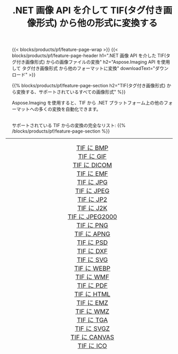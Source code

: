 ﻿---
title: .NET 画像 API を介して TIF(タグ付き画像形式) から他の形式に変換する 
weight: 3920
url: /ja/net/conversion/from/tif 
lang: ja
langdirlevel: 2
locales: zh-hans,ja,it,ru,de,es,fr,nl,id,lt,pl,pt,vi,tr,ko,zh-hant,ar,hi,th,sv,cs,uk,he
description: Aspose.Imaging を使用すると、TIF(タグ付き画像形式) から別のフォーマットに簡単に変換できます
---

{{< blocks/products/pf/feature-page-wrap >}}
{{< blocks/products/pf/feature-page-header h1=".NET 画像 API を介した TIF(タグ付き画像形式) からの画像ファイルの変換" h2="Aspose.Imaging API を使用して タグ付き画像形式 から他のフォーマットに変換" downloadText="ダウンロード" >}}


{{% blocks/products/pf/feature-page-section  h2="TIF(タグ付き画像形式) から変換する、サポートされているすべての画像形式" %}}
<p align=justify>Aspose.Imaging を使用すると、TIF から .NET プラットフォーム上の他のフォーマットへの多くの変換を自動化できます。 </p>
<br/>
サポートされている TIF からの変換の完全なリスト:
{{% /blocks/products/pf/feature-page-section %}}
<div class="container-fluid productfamilypage bg-gray">
    <div class="convertypes bg-gray agp-content section">
        <div class="container">
		<hr style="margin-left:-20px;"/>
		<div class="row other-converters" style="gap: 10px;font-size: 19px;text-align:center;">
		    <div class='col-md-2 other-converter remove-lp remove-rp'><a href="/imaging/ja/net/conversion/tif-to-bmp" style="padding:15px;">TIF に BMP</a></div><div class='col-md-2 other-converter remove-lp remove-rp'><a href="/imaging/ja/net/conversion/tif-to-gif" style="padding:15px;">TIF に GIF</a></div><div class='col-md-2 other-converter remove-lp remove-rp'><a href="/imaging/ja/net/conversion/tif-to-dicom" style="padding:15px;">TIF に DICOM</a></div><div class='col-md-2 other-converter remove-lp remove-rp'><a href="/imaging/ja/net/conversion/tif-to-emf" style="padding:15px;">TIF に EMF</a></div><div class='col-md-2 other-converter remove-lp remove-rp'><a href="/imaging/ja/net/conversion/tif-to-jpg" style="padding:15px;">TIF に JPG</a></div><div class='col-md-2 other-converter remove-lp remove-rp'><a href="/imaging/ja/net/conversion/tif-to-jpeg" style="padding:15px;">TIF に JPEG</a></div><div class='col-md-2 other-converter remove-lp remove-rp'><a href="/imaging/ja/net/conversion/tif-to-jp2" style="padding:15px;">TIF に JP2</a></div><div class='col-md-2 other-converter remove-lp remove-rp'><a href="/imaging/ja/net/conversion/tif-to-j2k" style="padding:15px;">TIF に J2K</a></div><div class='col-md-2 other-converter remove-lp remove-rp'><a href="/imaging/ja/net/conversion/tif-to-jpeg2000" style="padding:15px;">TIF に JPEG2000</a></div><div class='col-md-2 other-converter remove-lp remove-rp'><a href="/imaging/ja/net/conversion/tif-to-png" style="padding:15px;">TIF に PNG</a></div><div class='col-md-2 other-converter remove-lp remove-rp'><a href="/imaging/ja/net/conversion/tif-to-apng" style="padding:15px;">TIF に APNG</a></div><div class='col-md-2 other-converter remove-lp remove-rp'><a href="/imaging/ja/net/conversion/tif-to-psd" style="padding:15px;">TIF に PSD</a></div><div class='col-md-2 other-converter remove-lp remove-rp'><a href="/imaging/ja/net/conversion/tif-to-dxf" style="padding:15px;">TIF に DXF</a></div><div class='col-md-2 other-converter remove-lp remove-rp'><a href="/imaging/ja/net/conversion/tif-to-svg" style="padding:15px;">TIF に SVG</a></div><div class='col-md-2 other-converter remove-lp remove-rp'><a href="/imaging/ja/net/conversion/tif-to-webp" style="padding:15px;">TIF に WEBP</a></div><div class='col-md-2 other-converter remove-lp remove-rp'><a href="/imaging/ja/net/conversion/tif-to-wmf" style="padding:15px;">TIF に WMF</a></div><div class='col-md-2 other-converter remove-lp remove-rp'><a href="/imaging/ja/net/conversion/tif-to-pdf" style="padding:15px;">TIF に PDF</a></div><div class='col-md-2 other-converter remove-lp remove-rp'><a href="/imaging/ja/net/conversion/tif-to-html" style="padding:15px;">TIF に HTML</a></div><div class='col-md-2 other-converter remove-lp remove-rp'><a href="/imaging/ja/net/conversion/tif-to-emz" style="padding:15px;">TIF に EMZ</a></div><div class='col-md-2 other-converter remove-lp remove-rp'><a href="/imaging/ja/net/conversion/tif-to-wmz" style="padding:15px;">TIF に WMZ</a></div><div class='col-md-2 other-converter remove-lp remove-rp'><a href="/imaging/ja/net/conversion/tif-to-tga" style="padding:15px;">TIF に TGA</a></div><div class='col-md-2 other-converter remove-lp remove-rp'><a href="/imaging/ja/net/conversion/tif-to-svgz" style="padding:15px;">TIF に SVGZ</a></div><div class='col-md-2 other-converter remove-lp remove-rp'><a href="/imaging/ja/net/conversion/tif-to-canvas" style="padding:15px;">TIF に CANVAS</a></div><div class='col-md-2 other-converter remove-lp remove-rp'><a href="/imaging/ja/net/conversion/tif-to-ico" style="padding:15px;">TIF に ICO</a></div>
                </div>
        </div>
    </div>
</div>
<br/>


